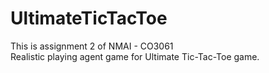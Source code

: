# UltimateTicTacToe
This is assignment 2 of NMAI - CO3061 \
Realistic playing agent game for Ultimate Tic-Tac-Toe game.
